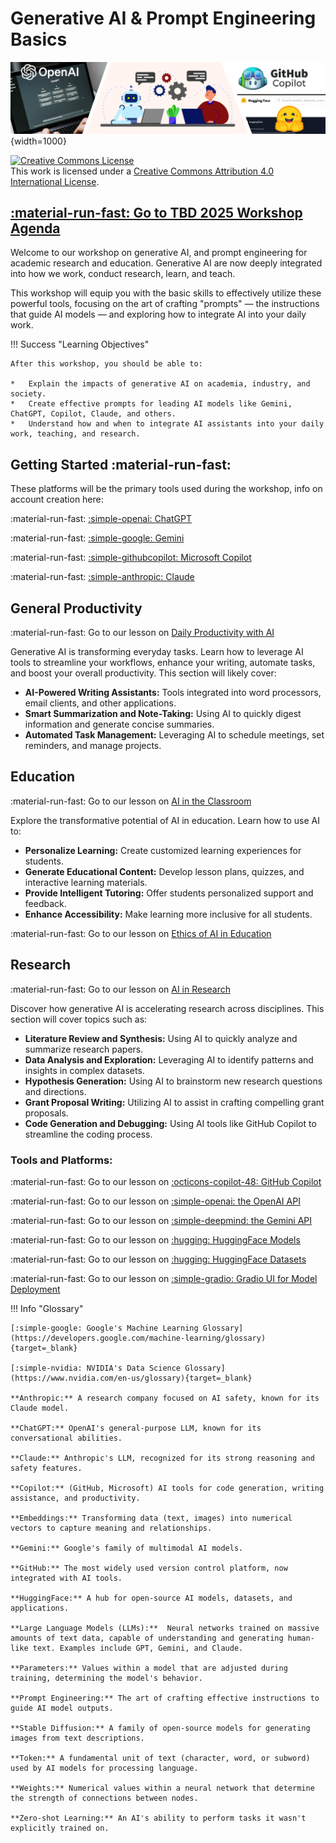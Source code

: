 # Generative AI & Prompt Engineering Basics

![banner](assets/banner3_ai.png){width=1000}

<a rel="license" href="http://creativecommons.org/licenses/by/4.0/"><img alt="Creative Commons License" style="border-width:0" src="https://i.creativecommons.org/l/by/4.0/88x31.png" /></a><br />This work is licensed under a <a rel="license" href="http://creativecommons.org/licenses/by/4.0/">Creative Commons Attribution 4.0 International License</a>.

## [:material-run-fast: Go to TBD 2025 Workshop Agenda](agenda.md)

Welcome to our workshop on generative AI, and prompt engineering for academic research and education. Generative AI are now deeply integrated into how we work, conduct research, learn, and teach. 

This workshop will equip you with the basic skills to effectively utilize these powerful tools, focusing on the art of crafting "prompts" — the instructions that guide AI models — and exploring how to integrate AI into your daily work.

!!! Success "Learning Objectives"

    After this workshop, you should be able to:

    *   Explain the impacts of generative AI on academia, industry, and society.
    *   Create effective prompts for leading AI models like Gemini, ChatGPT, Copilot, Claude, and others.
    *   Understand how and when to integrate AI assistants into your daily work, teaching, and research.

## Getting Started :material-run-fast:

These platforms will be the primary tools used during the workshop, info on account creation here:

:material-run-fast: [:simple-openai: ChatGPT](chatgpt.md)

:material-run-fast: [:simple-google: Gemini](gemini.md)

:material-run-fast: [:simple-githubcopilot: Microsoft Copilot](copilot.md)

:material-run-fast: [:simple-anthropic: Claude](claude.md)

## General Productivity

:material-run-fast: Go to our lesson on [Daily Productivity with AI](daily-productivity.md)

Generative AI is transforming everyday tasks. Learn how to leverage AI tools to streamline your workflows, enhance your writing, automate tasks, and boost your overall productivity. This section will likely cover:

*   **AI-Powered Writing Assistants:**  Tools integrated into word processors, email clients, and other applications.
*   **Smart Summarization and Note-Taking:** Using AI to quickly digest information and generate concise summaries.
*   **Automated Task Management:**  Leveraging AI to schedule meetings, set reminders, and manage projects.

## Education

:material-run-fast: Go to our lesson on [AI in the Classroom](education.md)

Explore the transformative potential of AI in education. Learn how to use AI to:

*   **Personalize Learning:** Create customized learning experiences for students.
*   **Generate Educational Content:** Develop lesson plans, quizzes, and interactive learning materials.
*   **Provide Intelligent Tutoring:** Offer students personalized support and feedback.
*   **Enhance Accessibility:**  Make learning more inclusive for all students.

:material-run-fast: Go to our lesson on [Ethics of AI in Education](ethics.md)

## Research

:material-run-fast: Go to our lesson on [AI in Research](research.md)

Discover how generative AI is accelerating research across disciplines. This section will cover topics such as:

*   **Literature Review and Synthesis:** Using AI to quickly analyze and summarize research papers.
*   **Data Analysis and Exploration:** Leveraging AI to identify patterns and insights in complex datasets.
*   **Hypothesis Generation:**  Using AI to brainstorm new research questions and directions.
*   **Grant Proposal Writing:**  Utilizing AI to assist in crafting compelling grant proposals.
*   **Code Generation and Debugging:** Using AI tools like GitHub Copilot to streamline the coding process.

###  Tools and Platforms:

:material-run-fast: Go to our lesson on [:octicons-copilot-48: GitHub Copilot](copilot.md)

:material-run-fast: Go to our lesson on  [:simple-openai: the OpenAI API](openai_api.md)

:material-run-fast: Go to our lesson on  [:simple-deepmind: the Gemini API](gemini_api.md)

:material-run-fast: Go to our lesson on  [:hugging: HuggingFace Models](huggingface_models.md)

:material-run-fast: Go to our lesson on  [:hugging: HuggingFace Datasets](huggingface_datasets.md)

:material-run-fast: Go to our lesson on  [:simple-gradio: Gradio UI for Model Deployment](huggingface_gradio.md)

!!! Info "Glossary"

    [:simple-google: Google's Machine Learning Glossary](https://developers.google.com/machine-learning/glossary){target=_blank}

    [:simple-nvidia: NVIDIA's Data Science Glossary](https://www.nvidia.com/en-us/glossary){target=_blank}

    **Anthropic:** A research company focused on AI safety, known for its Claude model.

    **ChatGPT:** OpenAI's general-purpose LLM, known for its conversational abilities.

    **Claude:** Anthropic's LLM, recognized for its strong reasoning and safety features.

    **Copilot:** (GitHub, Microsoft) AI tools for code generation, writing assistance, and productivity.

    **Embeddings:** Transforming data (text, images) into numerical vectors to capture meaning and relationships.

    **Gemini:** Google's family of multimodal AI models.

    **GitHub:** The most widely used version control platform, now integrated with AI tools.

    **HuggingFace:** A hub for open-source AI models, datasets, and applications.

    **Large Language Models (LLMs):**  Neural networks trained on massive amounts of text data, capable of understanding and generating human-like text. Examples include GPT, Gemini, and Claude.

    **Parameters:** Values within a model that are adjusted during training, determining the model's behavior.

    **Prompt Engineering:** The art of crafting effective instructions to guide AI model outputs.

    **Stable Diffusion:** A family of open-source models for generating images from text descriptions.

    **Token:** A fundamental unit of text (character, word, or subword) used by AI models for processing language.

    **Weights:** Numerical values within a neural network that determine the strength of connections between nodes.

    **Zero-shot Learning:** An AI's ability to perform tasks it wasn't explicitly trained on.